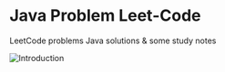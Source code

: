 # Java Problem Leet-Code

LeetCode problems Java solutions & some study notes

![Introduction](https://github.com/magmeghamsh/Interview-Prep/blob/master/LeetCode/src/DataStructures/A_Lists/images/Search.PNG)


